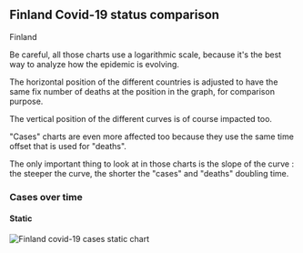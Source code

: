 ## Finland Covid-19 status comparison 

Finland



Be careful, all those charts use a logarithmic scale, because it's the best way to analyze how the epidemic is evolving.
 
The horizontal position of the different countries is adjusted to have the same fix number of deaths at the position in the graph, for comparison purpose.

The vertical position of the different curves is of course impacted too.

"Cases" charts are even more affected too because they use the same time offset that is used for "deaths".

The only important thing to look at in those charts is the slope of the curve : the steeper the curve, the shorter the "cases" and "deaths" doubling time.



 
### Cases over time
 
#### Static
![Finland covid-19 cases static chart](https://raw.githubusercontent.com/madlag/coronavirus_study/master/notebooks/graphs/2020-03-20/countries/Finland/2020-03-20_Finland_deaths.png "Finland covid-19 cases static chart")   


